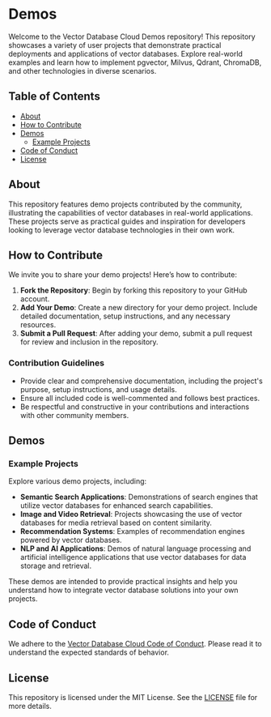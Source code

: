 # Demos

Welcome to the Vector Database Cloud Demos repository! This repository showcases a variety of user projects that demonstrate practical deployments and applications of vector databases. Explore real-world examples and learn how to implement pgvector, Milvus, Qdrant, ChromaDB, and other technologies in diverse scenarios.

## Table of Contents

- [About](#about)
- [How to Contribute](#how-to-contribute)
- [Demos](#demos)
  - [Example Projects](#example-projects)
- [Code of Conduct](#code-of-conduct)
- [License](#license)

## About

This repository features demo projects contributed by the community, illustrating the capabilities of vector databases in real-world applications. These projects serve as practical guides and inspiration for developers looking to leverage vector database technologies in their own work.

## How to Contribute

We invite you to share your demo projects! Here’s how to contribute:

1. **Fork the Repository**: Begin by forking this repository to your GitHub account.
2. **Add Your Demo**: Create a new directory for your demo project. Include detailed documentation, setup instructions, and any necessary resources.
3. **Submit a Pull Request**: After adding your demo, submit a pull request for review and inclusion in the repository.

### Contribution Guidelines

- Provide clear and comprehensive documentation, including the project's purpose, setup instructions, and usage details.
- Ensure all included code is well-commented and follows best practices.
- Be respectful and constructive in your contributions and interactions with other community members.

## Demos

### Example Projects

Explore various demo projects, including:

- **Semantic Search Applications**: Demonstrations of search engines that utilize vector databases for enhanced search capabilities.
- **Image and Video Retrieval**: Projects showcasing the use of vector databases for media retrieval based on content similarity.
- **Recommendation Systems**: Examples of recommendation engines powered by vector databases.
- **NLP and AI Applications**: Demos of natural language processing and artificial intelligence applications that use vector databases for data storage and retrieval.

These demos are intended to provide practical insights and help you understand how to integrate vector database solutions into your own projects.

## Code of Conduct

We adhere to the [Vector Database Cloud Code of Conduct](https://github.com/VectorDBCloud/Community/blob/main/CODE_OF_CONDUCT.md). Please read it to understand the expected standards of behavior.

## License

This repository is licensed under the MIT License. See the [LICENSE](LICENSE) file for more details.
